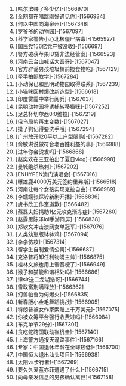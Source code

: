 
1. [哈尔滨赚了多少亿]-[1566970]
1. [全网都在唱跳刚好遇见你]-[1566934]
1. [何以中国向海泉州]-[1567348]
1. [罗爷爷的动物园]-[1567097]
1. [科学家警告小心北极僵尸病毒]-[1565927]
1. [国民党156亿党产被没收]-[1566697]
1. [警方破获苹果ID贷非法经营案]-[1566523]
1. [河南云台山喊话大圆哥]-[1567047]
1. [官方辟谣男孩垃圾桶前捡食物吃]-[1567129]
1. [牵手拍照教学]-[1567284]
1. [小动保已和昆明动物园取得联系]-[1567239]
1. [小猫咪回村爆改新造型]-[1566618]
1. [印度雾霾中举行阅兵]-[1567037]
1. [昆明动物园将诱捕转移猫咪]-[1567252]
1. [足总杯切尔西0:0维拉]-[1567219]
1. [俄乌局势再生变数]-[1567027]
1. [摸了狗记得要洗手哦]-[1567294]
1. [广州放开120平以上户型限购]-[1567282]
1. [俞敏洪说做符合老百姓利益的事]-[1566988]
1. [过年你会烫发吗]-[1566868]
1. [赵奕欢在三亚拍出了夏日vlog]-[1566998]
1. [曼城绝杀热刺]-[1567202]
1. [ENHYPEN澳门演唱会]-[1567016]
1. [曝雄鹿4000万美元签约里弗斯]-[1566518]
1. [河南让每个女孩实现克拉自由]-[1566989]
1. [李蠕蠕张踩铃新剧开播]-[1566836]
1. [虞书欣工作室道歉]-[1566482]
1. [蔡磊夫妇捐助1亿元攻克渐冻症]-[1567260]
1. [赵露思陈泽lol手游同屏]-[1566838]
1. [郑钦文冲击澳网女单冠军]-[1567076]
1. [人类幼崽版钵钵鸡]-[1567094]
1. [李李仿妆]-[1567314]
1. [留学生自制爱情公寓]-[1566687]
1. [克洛普将卸任利物浦主帅]-[1566875]
1. [桂林文旅也用上谐音梗了]-[1566949]
1. [猴子和猫能和谐相处吗]-[1566686]
1. [谭sir送二龙湖浩哥]-[1566744]
1. [雷政富刑满释放]-[1566362]
1. [幻兽帕鲁为何爆火]-[1566835]
1. [新春版小金毛舞蹈挑战]-[1566905]
1. [特朗普被女作家索赔上千万美元]-[1567075]
1. [你被众筹平台强行收费过吗]-[1566084]
1. [布克单节29分]-[1567301]
1. [贪吃蛇跨国联动崔杋圭]-[1567140]
1. [上海警方通报天潼路事件]-[1567166]
1. [专家：中国退休年龄在全球较低]-[1566700]
1. [中国恒大退出汕头项目]-[1566938]
1. [太阳vs步行者]-[1567269]
1. [要久久爱蓝亦菲遭遇了什么]-[1566715]
1. [向母亲发信息的男孩确认离世]-[1567158]